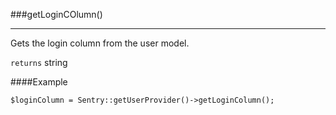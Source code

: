 <a id="getLoginColumn"></a>
###getLoginCOlumn()

----------

Gets the login column from the user model.

`returns` string

####Example

	$loginColumn = Sentry::getUserProvider()->getLoginColumn();